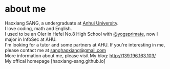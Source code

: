 # about me
Haoxiang SANG, a undergraduate at [Anhui University](https://en.wikipedia.org/wiki/Anhui_University).  
I love coding, math and English.  
I used to be an OIer in Hefei No.8 High School with [@yogsprimate](https://github.com/yogsprimate), now I major in InfoSec at AHU.  
I'm looking for a tutor and some partners at AHU. If you're interesting in me, please contact me at sanghaoxiang@gmail.com  
More information about me, please visit My blog: http://139.196.163.103/  
My offical homepage [haoxiang-sang.github.io]
